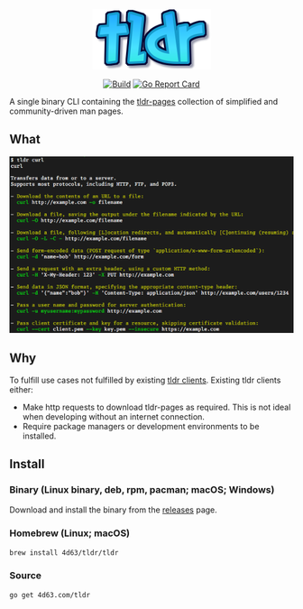 <div align="center"><img alt="tldr" src="README-tldr.png" /></div>
<p align="center">
<a href="https://github.com/leighmcculloch/tldr/actions"><img alt="Build" src="https://github.com/leighmcculloch/tldr/workflows/build/badge.svg" /></a>
<a href="https://goreportcard.com/report/github.com/leighmcculloch/tldr"><img alt="Go Report Card" src="https://goreportcard.com/badge/github.com/leighmcculloch/tldr" /></a>
</p>

A single binary CLI containing the [tldr-pages](https://github.com/tldr-pages/tldr) collection of simplified and community-driven man pages.

## What

![](README-example.png)

## Why

To fulfill use cases not fulfilled by existing [tldr clients](https://github.com/tldr-pages/tldr#clients). Existing tldr clients either:
* Make http requests to download tldr-pages as required. This is not ideal when developing without an internet connection.
* Require package managers or development environments to be installed. 

## Install

### Binary (Linux binary, deb, rpm, pacman; macOS; Windows)

Download and install the binary from the [releases](https://github.com/leighmcculloch/tldr/releases) page.

### Homebrew (Linux; macOS)

```
brew install 4d63/tldr/tldr
```

### Source

```
go get 4d63.com/tldr
```
